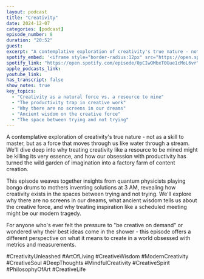 ```yaml
---
layout: podcast
title: "Creativity"
date: 2024-12-07
categories: [podcast]
episode_number: 8
duration: "20:52"
guest: 
excerpt: "A contemplative exploration of creativity's true nature - not as a skill to master, but as a force that moves through us like water through a stream."
spotify_embed: '<iframe style="border-radius:12px" src="https://open.spotify.com/embed/episode/0pCIwOMbxT0Gue1cMoL6vr?utm_source=generator" width="100%" height="352" frameBorder="0" allowfullscreen="" allow="autoplay; clipboard-write; encrypted-media; fullscreen; picture-in-picture" loading="lazy"></iframe>'
spotify_link: "https://open.spotify.com/episode/0pCIwOMbxT0Gue1cMoL6vr"
apple_podcasts_link: 
youtube_link: 
has_transcript: false
show_notes: true
key_topics:
  - "Creativity as a natural force vs. a resource to mine"
  - "The productivity trap in creative work"
  - "Why there are no screens in our dreams"
  - "Ancient wisdom on the creative force"
  - "The space between trying and not trying"
---
```


A contemplative exploration of creativity's true nature - not as a skill to master, but as a force that moves through us like water through a stream. We'll dive deep into why treating creativity like a resource to be mined might be killing its very essence, and how our obsession with productivity has turned the wild garden of imagination into a factory farm of content creation.

This episode weaves together insights from quantum physicists playing bongo drums to mothers inventing solutions at 3 AM, revealing how creativity exists in the spaces between trying and not trying. We'll explore why there are no screens in our dreams, what ancient wisdom tells us about the creative force, and why treating inspiration like a scheduled meeting might be our modern tragedy.

For anyone who's ever felt the pressure to "be creative on demand" or wondered why their best ideas come in the shower - this episode offers a different perspective on what it means to create in a world obsessed with metrics and measurements.

#CreativityUnleashed #ArtOfLiving #CreativeWisdom #ModernCreativity #CreativeSoul #DeepThoughts #MindfulCreativity #CreativeSpirit #PhilosophyOfArt #CreativeLife